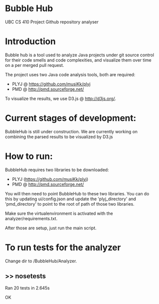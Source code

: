 Bubble Hub
==============

UBC CS 410 Project
Github repository analyser

Introduction
==============

Bubble hub is a tool used to analyze Java projects under git source control for their code smells and code complexities, and visualize them over time on a per merged pull request.

The project uses two Java code analysis tools, both are required:
* PLYJ @ https://github.com/musiKk/plyj
* PMD @ http://pmd.sourceforge.net/

To visualize the results, we use D3.js @ http://d3js.org/.

Current stages of development:
==============
BubbleHub is still under construction. We are currently working on combining the parsed results to be visualized by D3.js

How to run:
==============
BubbleHub requires two libraries to be downloaded: 
* PLYJ (https://github.com/musiKk/plyj)
* PMD @ http://pmd.sourceforge.net/

You will then need to point BubbleHub to these two libraries. You can do this by updating ui/config.json and update the 'plyj_directory' and 'pmd_directory' to point to the root of path of those two libraries.

Make sure the virtualenvironment is activated with the analyzer/requirements.txt.

After those are setup, just run the main script.

To run tests for the analyzer
==============
Change dir to /BubbleHub/Analyzer.

&gt;> nosetests
  ----------------------------------------------------------------------
  Ran 20 tests in 2.645s
  
  OK


